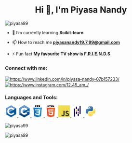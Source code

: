 <h1 align="center">Hi 👋, I'm Piyasa Nandy</h1>
<p align="left"> <img src="https://komarev.com/ghpvc/?username=piyasa99&label=Profile%20views&color=0e75b6&style=flat" alt="piyasa99" /> </p>

- 🌱 I’m currently learning **Scikit-learn**

- 📫 How to reach me **piyasanandy19.7.99@gmail.com**

- ⚡ Fun fact **My favourite TV show is F.R.I.E.N.D.S**

<h3 align="left">Connect with me:</h3>
<p align="left">
<a href="https://www.linkedin.com/in/piyasa-nandy-07b157233/" target="blank"><img align="center" src="https://raw.githubusercontent.com/rahuldkjain/github-profile-readme-generator/master/src/images/icons/Social/linked-in-alt.svg" alt="https://www.linkedin.com/in/piyasa-nandy-07b157233/" height="30" width="40" /></a>
<a href="https://www.instagram.com/12.45_am_/" target="blank"><img align="center" src="https://raw.githubusercontent.com/rahuldkjain/github-profile-readme-generator/master/src/images/icons/Social/instagram.svg" alt="https://www.instagram.com/12.45_am_/" height="30" width="40" /></a>
</p>

<h3 align="left">Languages and Tools:</h3>
<p align="left"> <a href="https://www.cprogramming.com/" target="_blank" rel="noreferrer"> <img src="https://raw.githubusercontent.com/devicons/devicon/master/icons/c/c-original.svg" alt="c" width="40" height="40"/> </a> <a href="https://www.w3schools.com/cpp/" target="_blank" rel="noreferrer"> <img src="https://raw.githubusercontent.com/devicons/devicon/master/icons/cplusplus/cplusplus-original.svg" alt="cplusplus" width="40" height="40"/> </a> <a href="https://www.w3schools.com/css/" target="_blank" rel="noreferrer"> <img src="https://raw.githubusercontent.com/devicons/devicon/master/icons/css3/css3-original-wordmark.svg" alt="css3" width="40" height="40"/> </a> <a href="https://www.w3.org/html/" target="_blank" rel="noreferrer"> <img src="https://raw.githubusercontent.com/devicons/devicon/master/icons/html5/html5-original-wordmark.svg" alt="html5" width="40" height="40"/> </a> <a href="https://developer.mozilla.org/en-US/docs/Web/JavaScript" target="_blank" rel="noreferrer"> <img src="https://raw.githubusercontent.com/devicons/devicon/master/icons/javascript/javascript-original.svg" alt="javascript" width="40" height="40"/> </a> <a href="https://pandas.pydata.org/" target="_blank" rel="noreferrer"> <img src="https://raw.githubusercontent.com/devicons/devicon/2ae2a900d2f041da66e950e4d48052658d850630/icons/pandas/pandas-original.svg" alt="pandas" width="40" height="40"/> </a> <a href="https://www.python.org" target="_blank" rel="noreferrer"> <img src="https://raw.githubusercontent.com/devicons/devicon/master/icons/python/python-original.svg" alt="python" width="40" height="40"/> </a> </p>

<p><img align="center" src="https://github-readme-stats.vercel.app/api/top-langs?username=piyasa99&show_icons=true&locale=en&layout=compact" alt="piyasa99" /></p>

<p><img align="center" src="https://github-readme-streak-stats.herokuapp.com/?user=piyasa99&" alt="piyasa99" /></p>
